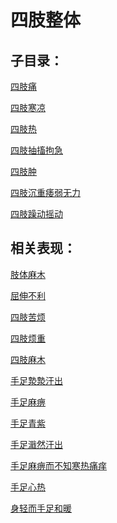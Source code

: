 # 四肢整体## 子目录：[四肢痛](https://www.gmzyjc.com/read/biaoxian/cat_四肢痛.md)[四肢寒凉](https://www.gmzyjc.com/read/biaoxian/cat_四肢寒凉.md)[四肢热](https://www.gmzyjc.com/read/biaoxian/cat_四肢热.md)[四肢抽搐拘急](https://www.gmzyjc.com/read/biaoxian/cat_四肢抽搐拘急.md)[四肢肿](https://www.gmzyjc.com/read/biaoxian/cat_四肢肿.md)[四肢沉重痿弱无力](https://www.gmzyjc.com/read/biaoxian/cat_四肢沉重痿弱无力.md)[四肢躁动摇动](https://www.gmzyjc.com/read/biaoxian/cat_四肢躁动摇动.md)## 相关表现：[肢体麻木](https://zuoye.gmzyh.com/search?key=肢体麻木)[屈伸不利](https://zuoye.gmzyh.com/search?key=屈伸不利)[四肢苦烦](https://zuoye.gmzyh.com/search?key=四肢苦烦)[四肢烦重](https://zuoye.gmzyh.com/search?key=四肢烦重)[四肢麻木](https://zuoye.gmzyh.com/search?key=四肢麻木)[手足漐漐汗出](https://zuoye.gmzyh.com/search?key=手足漐漐汗出)[手足麻痹](https://zuoye.gmzyh.com/search?key=手足麻痹)[手足青紫](https://zuoye.gmzyh.com/search?key=手足青紫)[手足濈然汗出](https://zuoye.gmzyh.com/search?key=手足濈然汗出)[手足麻痹而不知寒热痛痒](https://zuoye.gmzyh.com/search?key=手足麻痹而不知寒热痛痒)[手足心热](https://zuoye.gmzyh.com/search?key=手足心热)[身轻而手足和暖](https://zuoye.gmzyh.com/search?key=身轻而手足和暖)